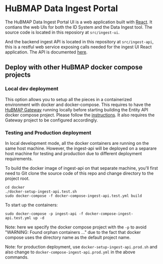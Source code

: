 # HuBMAP Data Ingest Portal

The HuBMAP Data Ingest Portal UI is a web application built with [React](https://reactjs.org/). It contians the web UIs for both the ID System and the Data Ingest tool. The source code is located in this reposiory at `src/ingest-ui`.   

And the backend ingest API is located in this repository at `src/ingest-api`, this is a restful web service exposing calls needed for the ingest UI React application.  The API is documented [here](http://smart-api.info/ui/2628cdd76b9994d89ad98ac92a82c18b).

## Deploy with other HuBMAP docker compose projects

### Local dev deployment

This option allows you to setup all the pieces in a containerized environment with docker and docker-compose. This requires to have the [HuBMAP Gateway](https://github.com/hubmapconsortium/gateway) running locally before starting building the Entity API docker compose project. Please follow the [instructions](https://github.com/hubmapconsortium/gateway#workflow-of-setting-up-multiple-hubmap-docker-compose-projects). It also requires the Gateway project to be configured accordingly.

### Testing and Production deployment

In local development mode, all the docker containers are running on the same host machine. However, the ingest-api will be deployed on a separare host machine for testing and production due to different deployment requirements. 

To build the docker image of ingest-api on that separate machine, you'll first need to Git clone the source code of this repo and change directory to the project root.

````
cd docker
./docker-setup-ingest-api.test.sh
sudo docker-compose -f docker-compose-ingest-api.test.yml build
````

To start up the containers:

````
sudo docker-compose -p ingest-api -f docker-compose-ingest-api.test.yml up -d
````

Note: here we specify the docker compose project with the `-p` to avoid "WARNING: Found orphan containers ..." due to the fact that docker compose uses the directory name as the default project name.

Note: for production deployment, use `docker-setup-ingest-api.prod.sh` and also change to `docker-compose-ingest-api.prod.yml` in the above commands.

